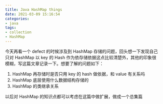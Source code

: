 ```yaml
---
title: Java HashMap things
date: 2021-03-09 15:16:54
categories:
- java
tags:
- collection
- HashMap
---
```


今天再看一个 defect 的时候涉及到 HashMap 存储的问题，回头想一下发现自己只对 HashMap 以 key 的 Hash 作为依存储依据这点比较清楚外，其他的印象很模糊，写这篇文章记录一下。想要了解的问题如下：

1. HashMap 再存储时是否只用 key 的 hash 做依据，和 value 有关系吗
2. HashMap 底层使用什么数据结构存储的
3. HashMap 的类继承关系

以后对 HashMap 的知识点都可以考虑在这篇中做扩展，做成一个总集篇